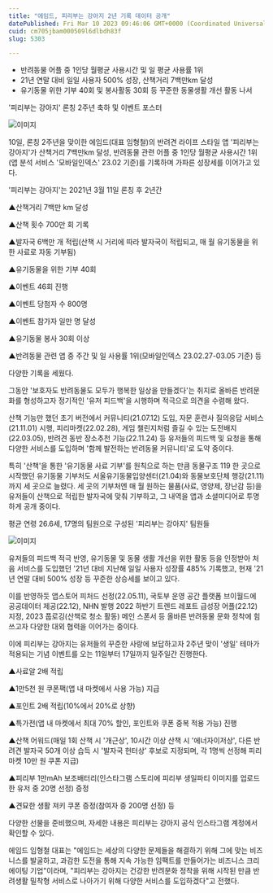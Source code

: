 ```yaml
---
title: "에임드, 피리부는 강아지 2년 기록 데이터 공개"
datePublished: Fri Mar 10 2023 09:46:06 GMT+0000 (Coordinated Universal Time)
cuid: cm705jbam000509l6dlbdh83f
slug: 5303

---
```



- 반려동물 어플 중 1인당 월평균 사용시간 및 일 평균 사용률 1위
- 21년 연말 대비 일일 사용자 500% 성장, 산책거리 7백만km 달성
- 유기동물 위한 기부 40회 및 봉사활동 30회 등 꾸준한 동물생활 개선 활동 나서

'피리부는 강아지' 론칭 2주년 축하 및 이벤트 포스터

![이미지](https://cdn.hashnode.com/res/hashnode/image/upload/v1739258381892/52f8be4c-2265-48db-bf3f-c009d163fa1b.jpeg)

10일, 론칭 2주년을 맞이한 에임드(대표 임형철)의 반려견 라이프 스타일 앱 '피리부는 강아지'가 산책거리 7백만km 달성, 반려동물 관련 어플 중 1인당 월평균 사용시간 1위(앱 분석 서비스 '모바일인덱스' 23.02 기준)를 기록하며 가파른 성장세를 이어가고 있다.

'피리부는 강아지'는 2021년 3월 11일 론칭 후 2년간

▲산책거리 7백만 km 달성

▲산책 횟수 700만 회 기록

▲발자국 6백만 개 적립(산책 시 거리에 따라 발자국이 적립되고, 매 월 유기동물을 위한 사료로 자동 기부됨)

▲유기동물을 위한 기부 40회

▲이벤트 46회 진행

▲이벤트 당첨자 수 800명

▲이벤트 참가자 일만 명 달성

▲유기동물 봉사 30회 이상

▲반려동물 관련 앱 중 주간 및 일 사용률 1위(모바일인덱스 23.02.27-03.05 기준) 등

다양한 기록을 세웠다.

그동안 '보호자도 반려동물도 모두가 행복한 일상을 만들겠다'는 취지로 올바른 반려문화를 형성하고자 정기적인 '유저 피드백'을 시행하며 적극으로 의견을 수렴해 왔다.

산책 기능만 했던 초기 버전에서 커뮤니티(21.07.12) 도입, 자문 훈련사 질의응답 서비스(21.11.01) 시행, 피리마켓(22.02.28), 게임 챌린지처럼 즐길 수 있는 도전배지(22.03.05), 반려견 동반 장소추천 기능(22.11.24) 등 유저들의 피드백 및 요청을 통해 다양한 서비스를 도입하며 '함께 발전하는 반려동물 커뮤니티'로 도약 중이다.

특히 '산책'을 통한 '유기동물 사료 기부'를 원칙으로 하는 만큼 동물구조 119 한 곳으로 시작했던 유기동물 기부처도 서울유기동물입양센터(21.04)와 동물보호단체 행강(21.11)까지 세 곳으로 늘렸다. 세 곳의 기부처엔 매 월 원하는 물품(사료, 영양제, 장난감 등)을 유저들이 산책으로 적립한 발자국에 맞춰 기부하고, 그 내역을 앱과 소셜미디어로 투명하게 공개 중이다.

평균 연령 26.6세, 17명의 팀원으로 구성된 '피리부는 강아지' 팀원들

![이미지](https://cdn.hashnode.com/res/hashnode/image/upload/v1739258384098/d5914c28-42bd-44c3-9c18-3d8d9f155407.jpeg)

유저들의 피드백 적극 반영, 유기동물 및 동물 생활 개선을 위한 활동 등을 인정받아 처음 서비스를 도입했던 '21년 대비 지난해 일일 사용자 성장률 485% 기록했고, 현재 '21년 연말 대비 500% 성장 등 꾸준한 상승세를 보이고 있다.

이를 반영하듯 앱스토어 피처드 선정(22.05.11), 국토부 운영 공간 플랫폼 브이월드에 공공데이터 제공(22.12), NHN 발행 2022 하반기 트렌드 레포트 급성장 어플(22.12) 지정, 2023 풉로깅(산책로 청소 활동) 메인 스폰서 등 올바른 반려동물 문화 정착에 힘쓰고자 다양한 대외 협력을 이어가는 중이다.

이에 피리부는 강아지는 유저들의 꾸준한 사랑에 보답하고자 2주년 맞이 '생일' 테마가 적용되는 기념 이벤트를 오는 11일부터 17일까지 일주일간 진행한다.

▲사료알 2배 적립

▲1만5천 원 쿠폰팩(앱 내 마켓에서 사용 가능) 지급

▲포인트 2배 적립(10%에서 20%로 상향)

▲특가전(앱 내 마켓에서 최대 70% 할인, 포인트와 쿠폰 중복 적용 가능) 진행

▲산책 어워드(매일 1회 산책 시 '개근상', 10시간 이상 산책 시 '에너자이저상', 다른 반려견 발자국 50개 이상 습득 시 '발자국 헌터상' 후보로 지정되며, 각 1명씩 선정해 피리마켓 10만 원 쿠폰 지급)

▲피리부 1만mAh 보조배터리(인스타그램 스토리에 피리부 생일파티 이미지를 업로드 한 유저 중 20명 선정) 증정

▲견묘한 생활 져키 쿠폰 증정(참여자 중 200명 선정) 등

다양한 선물을 준비했으며, 자세한 내용은 피리부는 강아지 공식 인스타그램 계정에서 확인할 수 있다.

에임드 임형철 대표는 "에임드는 세상의 다양한 문제들을 해결하기 위해 그에 맞는 비즈니스를 발굴하고, 과감한 도전을 통해 지속 가능한 임팩트를 만들어가는 비즈니스 크리에이팅 기업"이라며, "피리부는 강아지는 건강한 반려문화 정착을 위해 시작된 만큼 반려생활 밀착형 서비스로 나아가기 위해 다양한 서비스를 도입하겠다"고 전했다.